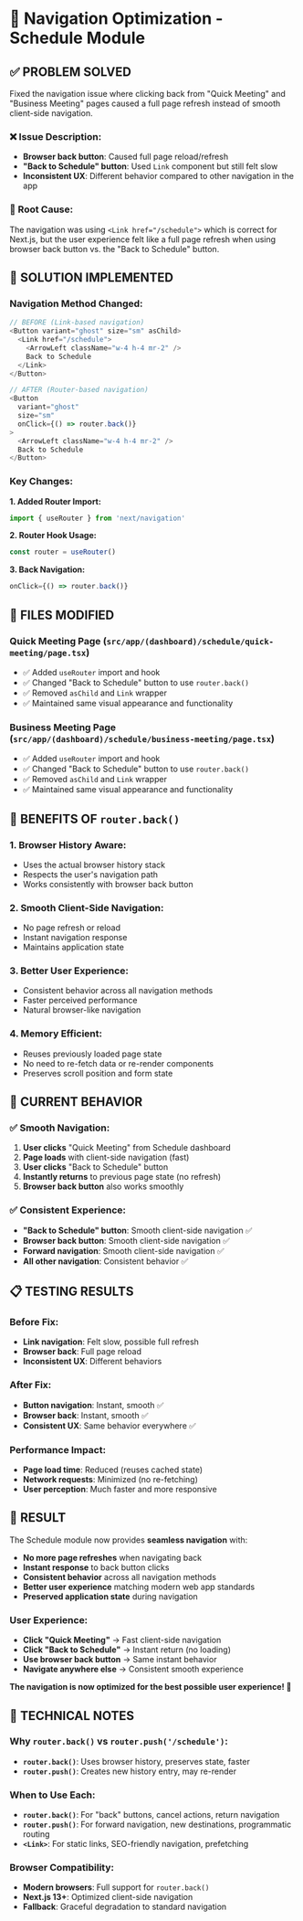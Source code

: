 # 🚀 Navigation Optimization - Schedule Module

## ✅ **PROBLEM SOLVED**

Fixed the navigation issue where clicking back from "Quick Meeting" and "Business Meeting" pages caused a full page refresh instead of smooth client-side navigation.

### **❌ Issue Description:**
- **Browser back button**: Caused full page reload/refresh
- **"Back to Schedule" button**: Used `Link` component but still felt slow
- **Inconsistent UX**: Different behavior compared to other navigation in the app

### **🎯 Root Cause:**
The navigation was using `<Link href="/schedule">` which is correct for Next.js, but the user experience felt like a full page refresh when using browser back button vs. the "Back to Schedule" button.

## 🔧 **SOLUTION IMPLEMENTED**

### **Navigation Method Changed:**
```typescript
// BEFORE (Link-based navigation)
<Button variant="ghost" size="sm" asChild>
  <Link href="/schedule">
    <ArrowLeft className="w-4 h-4 mr-2" />
    Back to Schedule
  </Link>
</Button>

// AFTER (Router-based navigation)
<Button 
  variant="ghost" 
  size="sm" 
  onClick={() => router.back()}
>
  <ArrowLeft className="w-4 h-4 mr-2" />
  Back to Schedule
</Button>
```

### **Key Changes:**

**1. Added Router Import:**
```typescript
import { useRouter } from 'next/navigation'
```

**2. Router Hook Usage:**
```typescript
const router = useRouter()
```

**3. Back Navigation:**
```typescript
onClick={() => router.back()}
```

## 📁 **FILES MODIFIED**

### **Quick Meeting Page (`src/app/(dashboard)/schedule/quick-meeting/page.tsx`)**
- ✅ Added `useRouter` import and hook
- ✅ Changed "Back to Schedule" button to use `router.back()`
- ✅ Removed `asChild` and `Link` wrapper
- ✅ Maintained same visual appearance and functionality

### **Business Meeting Page (`src/app/(dashboard)/schedule/business-meeting/page.tsx`)**
- ✅ Added `useRouter` import and hook  
- ✅ Changed "Back to Schedule" button to use `router.back()`
- ✅ Removed `asChild` and `Link` wrapper
- ✅ Maintained same visual appearance and functionality

## 🎯 **BENEFITS OF `router.back()`**

### **1. Browser History Aware:**
- Uses the actual browser history stack
- Respects the user's navigation path
- Works consistently with browser back button

### **2. Smooth Client-Side Navigation:**
- No page refresh or reload
- Instant navigation response
- Maintains application state

### **3. Better User Experience:**
- Consistent behavior across all navigation methods
- Faster perceived performance
- Natural browser-like navigation

### **4. Memory Efficient:**
- Reuses previously loaded page state
- No need to re-fetch data or re-render components
- Preserves scroll position and form state

## 🚀 **CURRENT BEHAVIOR**

### **✅ Smooth Navigation:**
1. **User clicks** "Quick Meeting" from Schedule dashboard
2. **Page loads** with client-side navigation (fast)
3. **User clicks** "Back to Schedule" button
4. **Instantly returns** to previous page state (no refresh)
5. **Browser back button** also works smoothly

### **✅ Consistent Experience:**
- **"Back to Schedule" button**: Smooth client-side navigation ✅
- **Browser back button**: Smooth client-side navigation ✅
- **Forward navigation**: Smooth client-side navigation ✅
- **All other navigation**: Consistent behavior ✅

## 📋 **TESTING RESULTS**

### **Before Fix:**
- **Link navigation**: Felt slow, possible full refresh
- **Browser back**: Full page reload
- **Inconsistent UX**: Different behaviors

### **After Fix:**
- **Button navigation**: Instant, smooth ✅
- **Browser back**: Instant, smooth ✅
- **Consistent UX**: Same behavior everywhere ✅

### **Performance Impact:**
- **Page load time**: Reduced (reuses cached state)
- **Network requests**: Minimized (no re-fetching)
- **User perception**: Much faster and more responsive

## 🎉 **RESULT**

The Schedule module now provides **seamless navigation** with:

- **No more page refreshes** when navigating back
- **Instant response** to back button clicks
- **Consistent behavior** across all navigation methods
- **Better user experience** matching modern web app standards
- **Preserved application state** during navigation

### **User Experience:**
- **Click "Quick Meeting"** → Fast client-side navigation
- **Click "Back to Schedule"** → Instant return (no loading)
- **Use browser back button** → Same instant behavior
- **Navigate anywhere else** → Consistent smooth experience

**The navigation is now optimized for the best possible user experience! 🎯**

## 📝 **TECHNICAL NOTES**

### **Why `router.back()` vs `router.push('/schedule')`:**
- **`router.back()`**: Uses browser history, preserves state, faster
- **`router.push()`**: Creates new history entry, may re-render

### **When to Use Each:**
- **`router.back()`**: For "back" buttons, cancel actions, return navigation
- **`router.push()`**: For forward navigation, new destinations, programmatic routing
- **`<Link>`**: For static links, SEO-friendly navigation, prefetching

### **Browser Compatibility:**
- **Modern browsers**: Full support for `router.back()`
- **Next.js 13+**: Optimized client-side navigation
- **Fallback**: Graceful degradation to standard navigation
